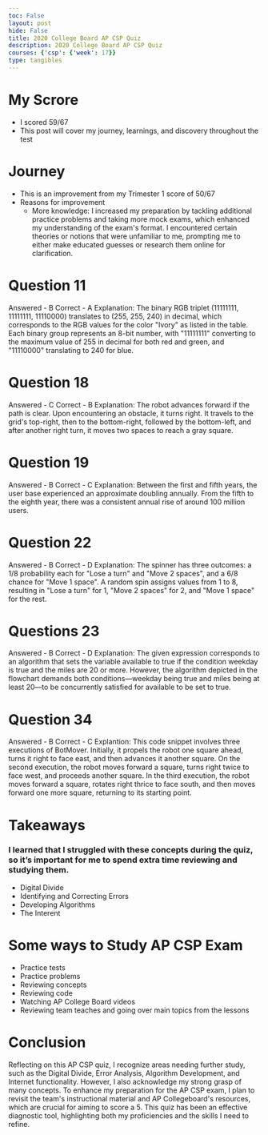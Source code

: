 ```yaml
---
toc: False
layout: post
hide: False
title: 2020 College Board AP CSP Quiz
description: 2020 College Board AP CSP Quiz
courses: {'csp': {'week': 17}}
type: tangibles
---
```

# My Scrore
- I scored 59/67
- This post will cover my journey, learnings, and discovery throughout the test

# Journey
- This is an improvement from my Trimester 1 score of 50/67
- Reasons for improvement
    - More knowledge: I increased my preparation by tackling additional practice problems and taking more mock exams, which enhanced my understanding of the exam's format.
I encountered certain theories or notions that were unfamiliar to me, prompting me to either make educated guesses or research them online for clarification.

# Question 11
Answered - B
Correct - A
Explanation: The binary RGB triplet (11111111, 11111111, 11110000) translates to (255, 255, 240) in decimal, which corresponds to the RGB values for the color "Ivory" as listed in the table. Each binary group represents an 8-bit number, with "11111111" converting to the maximum value of 255 in decimal for both red and green, and "11110000" translating to 240 for blue.

# Question 18
Answered - C
Correct - B
Explanation: The robot advances forward if the path is clear. Upon encountering an obstacle, it turns right. It travels to the grid's top-right, then to the bottom-right, followed by the bottom-left, and after another right turn, it moves two spaces to reach a gray square.

# Question 19
Answered - B
Correct - C
Explanation: Between the first and fifth years, the user base experienced an approximate doubling annually. From the fifth to the eighth year, there was a consistent annual rise of around 100 million users.

# Question 22
Answered - B
Correct - D
Explanation: The spinner has three outcomes: a 1/8 probability each for "Lose a turn" and "Move 2 spaces", and a 6/8 chance for "Move 1 space". A random spin assigns values from 1 to 8, resulting in "Lose a turn" for 1, "Move 2 spaces" for 2, and "Move 1 space" for the rest.

# Questions 23
Answered - B
Correct - D
Explanation: The given expression corresponds to an algorithm that sets the variable available to true if the condition weekday is true and the miles are 20 or more. However, the algorithm depicted in the flowchart demands both conditions—weekday being true and miles being at least 20—to be concurrently satisfied for available to be set to true.

# Question 34
Answered - B
Correct - C
Explantion: This code snippet involves three executions of BotMover. Initially, it propels the robot one square ahead, turns it right to face east, and then advances it another square. On the second execution, the robot moves forward a square, turns right twice to face west, and proceeds another square. In the third execution, the robot moves forward a square, rotates right thrice to face south, and then moves forward one more square, returning to its starting point.

# Takeaways
### I learned that I struggled with these concepts during the quiz, so it’s important for me to spend extra time reviewing and studying them.
- Digital Divide
- Identifying and Correcting Errors
- Developing Algorithms
- The Interent
# Some ways to Study AP CSP Exam
- Practice tests
- Practice problems
- Reviewing concepts
- Reviewing code
- Watching AP College Board videos
- Reviewing team teaches and going over main topics from the lessons
# Conclusion
Reflecting on this AP CSP quiz, I recognize areas needing further study, such as the Digital Divide, Error Analysis, Algorithm Development, and Internet functionality. However, I also acknowledge my strong grasp of many concepts. To enhance my preparation for the AP CSP exam, I plan to revisit the team's instructional material and AP Collegeboard's resources, which are crucial for aiming to score a 5. This quiz has been an effective diagnostic tool, highlighting both my proficiencies and the skills I need to refine.